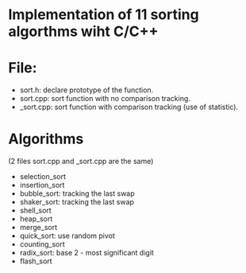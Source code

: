 # Implementation of 11 sorting algorthms wiht C/C++

# File:
- sort.h: declare prototype of the function.
- sort.cpp: sort function with no comparison tracking.
- _sort.cpp: sort function with comparison tracking (use of statistic).

# Algorithms 
(2 files sort.cpp and _sort.cpp are the same)
- selection_sort
- insertion_sort
- bubble_sort: tracking the last swap
- shaker_sort: tracking the last swap
- shell_sort
- heap_sort
- merge_sort
- quick_sort: use random pivot
- counting_sort
- radix_sort: base 2 - most significant digit
- flash_sort
